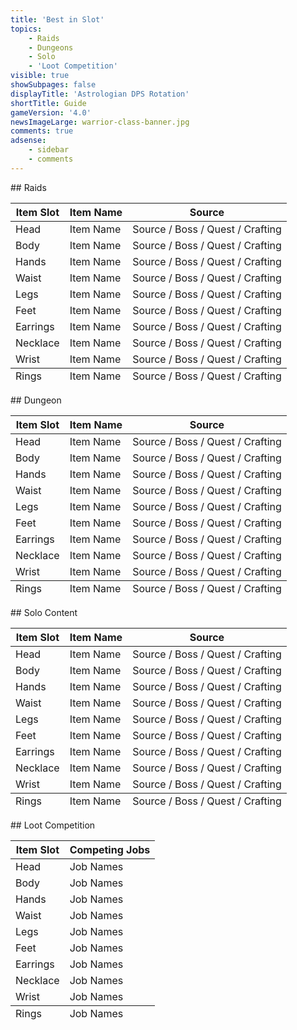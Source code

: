 ```yaml
---
title: 'Best in Slot'
topics:
    - Raids
    - Dungeons
    - Solo
    - 'Loot Competition'
visible: true
showSubpages: false
displayTitle: 'Astrologian DPS Rotation'
shortTitle: Guide
gameVersion: '4.0'
newsImageLarge: warrior-class-banner.jpg
comments: true
adsense:
    - sidebar
    - comments
---
```


<div id='raids'></div>
## Raids
<div class='table-responsive'>
    <table class='table table-bordered'>
        <thead>
		<tr>
			<th>Item Slot</th>
			<th>Item Name</th>
            <th>Source</th>
		</tr>
	</thead>
	<tbody>
		<tr>
			<td>Head</td>
            <td>Item Name</td>
            <td>Source / Boss / Quest / Crafting</td>
		</tr>
		<tr>
			<td>Body</td>
			<td>Item Name</td>
            <td>Source / Boss / Quest / Crafting</td>
		</tr>
		<tr>
			<td>Hands</td>
			<td>Item Name</td>
            <td>Source / Boss / Quest / Crafting</td>
		</tr>
        <tr>
			<td>Waist</td>
            <td>Item Name</td>
            <td>Source / Boss / Quest / Crafting</td>
		</tr>
		<tr>
			<td>Legs</td>
			<td>Item Name</td>
            <td>Source / Boss / Quest / Crafting</td>
		</tr>
		<tr>
			<td>Feet</td>
			<td>Item Name</td>
            <td>Source / Boss / Quest / Crafting</td>
		</tr>
        <tr>
			<td>Earrings</td>
            <td>Item Name</td>
            <td>Source / Boss / Quest / Crafting</td>
		</tr>
		<tr>
			<td>Necklace</td>
			<td>Item Name</td>
            <td>Source / Boss / Quest / Crafting</td>
		</tr>
		<tr>
			<td>Wrist</td>
			<td>Item Name</td>
            <td>Source / Boss / Quest / Crafting</td>
		</tr>
	</tbody>
	<tfoot>
        <tr>
			<td>Rings</td>
			<td>Item Name</td>
            <td>Source / Boss / Quest / Crafting</td>
		</tr>
	</tfoot>
    </table>
</div>

<div id='dungeons'></div>
## Dungeon
<div class='table-responsive'>
    <table class='table table-bordered'>
        <thead>
		<tr>
			<th>Item Slot</th>
			<th>Item Name</th>
            <th>Source</th>
		</tr>
	</thead>
	<tbody>
		<tr>
			<td>Head</td>
            <td>Item Name</td>
            <td>Source / Boss / Quest / Crafting</td>
		</tr>
		<tr>
			<td>Body</td>
			<td>Item Name</td>
            <td>Source / Boss / Quest / Crafting</td>
		</tr>
		<tr>
			<td>Hands</td>
			<td>Item Name</td>
            <td>Source / Boss / Quest / Crafting</td>
		</tr>
        <tr>
			<td>Waist</td>
            <td>Item Name</td>
            <td>Source / Boss / Quest / Crafting</td>
		</tr>
		<tr>
			<td>Legs</td>
			<td>Item Name</td>
            <td>Source / Boss / Quest / Crafting</td>
		</tr>
		<tr>
			<td>Feet</td>
			<td>Item Name</td>
            <td>Source / Boss / Quest / Crafting</td>
		</tr>
        <tr>
			<td>Earrings</td>
            <td>Item Name</td>
            <td>Source / Boss / Quest / Crafting</td>
		</tr>
		<tr>
			<td>Necklace</td>
			<td>Item Name</td>
            <td>Source / Boss / Quest / Crafting</td>
		</tr>
		<tr>
			<td>Wrist</td>
			<td>Item Name</td>
            <td>Source / Boss / Quest / Crafting</td>
		</tr>
	</tbody>
	<tfoot>
        <tr>
			<td>Rings</td>
			<td>Item Name</td>
            <td>Source / Boss / Quest / Crafting</td>
		</tr>
	</tfoot>
    </table>
</div>

<div id='Solo'></div>
## Solo Content
<div class='table-responsive'>
    <table class='table table-bordered'>
        <thead>
		<tr>
			<th>Item Slot</th>
			<th>Item Name</th>
            <th>Source</th>
		</tr>
	</thead>
	<tbody>
		<tr>
			<td>Head</td>
            <td>Item Name</td>
            <td>Source / Boss / Quest / Crafting</td>
		</tr>
		<tr>
			<td>Body</td>
			<td>Item Name</td>
            <td>Source / Boss / Quest / Crafting</td>
		</tr>
		<tr>
			<td>Hands</td>
			<td>Item Name</td>
            <td>Source / Boss / Quest / Crafting</td>
		</tr>
        <tr>
			<td>Waist</td>
            <td>Item Name</td>
            <td>Source / Boss / Quest / Crafting</td>
		</tr>
		<tr>
			<td>Legs</td>
			<td>Item Name</td>
            <td>Source / Boss / Quest / Crafting</td>
		</tr>
		<tr>
			<td>Feet</td>
			<td>Item Name</td>
            <td>Source / Boss / Quest / Crafting</td>
		</tr>
        <tr>
			<td>Earrings</td>
            <td>Item Name</td>
            <td>Source / Boss / Quest / Crafting</td>
		</tr>
		<tr>
			<td>Necklace</td>
			<td>Item Name</td>
            <td>Source / Boss / Quest / Crafting</td>
		</tr>
		<tr>
			<td>Wrist</td>
			<td>Item Name</td>
            <td>Source / Boss / Quest / Crafting</td>
		</tr>
	</tbody>
	<tfoot>
        <tr>
			<td>Rings</td>
			<td>Item Name</td>
            <td>Source / Boss / Quest / Crafting</td>
		</tr>
	</tfoot>
    </table>
</div>

<div id='loot-competition'></div>
## Loot Competition
<div class='table-responsive'>
    <table class='table table-bordered'>
        <thead>
		<tr>
			<th>Item Slot</th>
			<th>Competing Jobs</th>
		</tr>
	</thead>
	<tbody>
		<tr>
			<td>Head</td>
            <td>Job Names</td>
		</tr>
		<tr>
			<td>Body</td>
			<td>Job Names</td>
		</tr>
		<tr>
			<td>Hands</td>
			<td>Job Names</td>
		</tr>
        <tr>
			<td>Waist</td>
            <td>Job Names</td>
		</tr>
		<tr>
			<td>Legs</td>
			<td>Job Names</td>
		</tr>
		<tr>
			<td>Feet</td>
			<td>Job Names</td>
		</tr>
        <tr>
			<td>Earrings</td>
            <td>Job Names</td>
		</tr>
		<tr>
			<td>Necklace</td>
			<td>Job Names</td>
		</tr>
		<tr>
			<td>Wrist</td>
			<td>Job Names</td>
		</tr>
	</tbody>
	<tfoot>
        <tr>
			<td>Rings</td>
			<td>Job Names</td>
		</tr>
	</tfoot>
    </table>
</div>